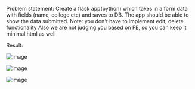 

Problem statement: Create a flask app(python) which takes in a form data with fields (name, college etc) and saves to DB. The app should be able to show the data submitted. Note: you don't have to implement edit, delete functionality
Also we are not judging you based on FE, so you can keep it minimal html as well 


Result:

![image](https://github.com/mayank0-2/project/assets/55244028/a96d51ef-dc90-4c19-9747-256414a364c9)

![image](https://github.com/mayank0-2/project/assets/55244028/14b28e3a-f8c8-42f1-8cbf-03dc5178af01)

![image](https://github.com/mayank0-2/project/assets/55244028/250e2ff3-90d9-413c-a25d-5eb736949548)
